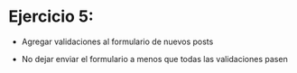 Ejercicio 5:
============

- Agregar validaciones al formulario de nuevos posts

- No dejar enviar el formulario a menos que todas las validaciones pasen